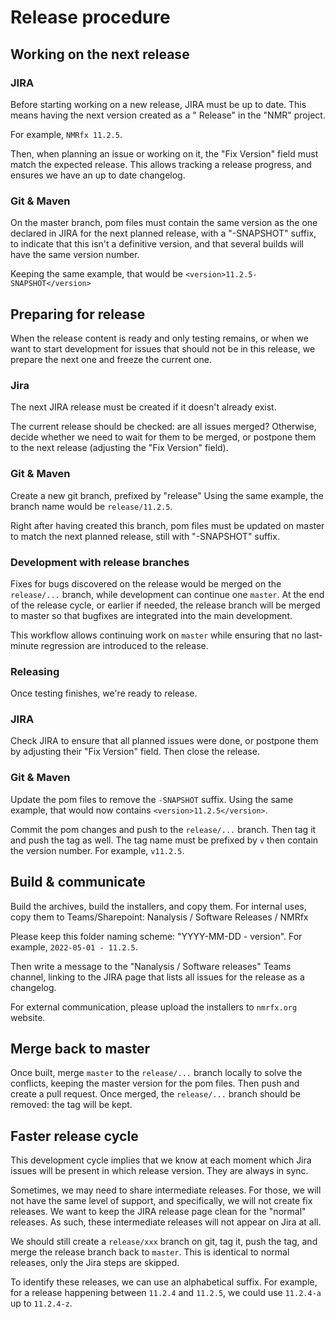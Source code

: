 # Release procedure

## Working on the next release

### JIRA

Before starting working on a new release, JIRA must be up to date. This means having the next version created as a "
Release" in the "NMR" project.

For example, `NMRfx 11.2.5`.

Then, when planning an issue or working on it, the "Fix Version" field must match the expected release. This allows
tracking a release progress, and ensures we have an up to date changelog.

### Git & Maven

On the master branch, pom files must contain the same version as the one declared in JIRA for the next planned release,
with a "-SNAPSHOT" suffix, to indicate that this isn't a definitive version, and that several builds will have the same
version number.

Keeping the same example, that would be `<version>11.2.5-SNAPSHOT</version>`

## Preparing for release

When the release content is ready and only testing remains, or when we want to start development for issues that should
not be in this release, we prepare the next one and freeze the current one.

### Jira

The next JIRA release must be created if it doesn't already exist.

The current release should be checked: are all issues merged? Otherwise, decide whether we need to wait for them to be
merged, or postpone them to the next release (adjusting the "Fix Version" field).

### Git & Maven

Create a new git branch, prefixed by "release"
Using the same example, the branch name would be `release/11.2.5`.

Right after having created this branch, pom files must be updated on master to match the next planned release, still
with "-SNAPSHOT" suffix.

### Development with release branches

Fixes for bugs discovered on the release would be merged on the `release/...` branch, while development can continue one
`master`. At the end of the release cycle, or earlier if needed, the release branch will be merged to master so that
bugfixes are integrated into the main development.

This workflow allows continuing work on `master` while ensuring that no last-minute regression are introduced to the
release.

### Releasing

Once testing finishes, we're ready to release.

### JIRA

Check JIRA to ensure that all planned issues were done, or postpone them by adjusting their "Fix Version" field. Then
close the release.

### Git & Maven

Update the pom files to remove the `-SNAPSHOT` suffix. Using the same example, that would now contains
`<version>11.2.5</version>`.

Commit the pom changes and push to the `release/...` branch. Then tag it and push the tag as well. The tag name must be
prefixed by `v` then contain the version number. For example, `v11.2.5`.

## Build & communicate

Build the archives, build the installers, and copy them. For internal uses, copy them to Teams/Sharepoint: Nanalysis /
Software Releases / NMRfx

Please keep this folder naming scheme: "YYYY-MM-DD - version". For example,
`2022-05-01 - 11.2.5`.

Then write a message to the "Nanalysis / Software releases" Teams channel, linking to the JIRA page that lists all
issues for the release as a changelog.

For external communication, please upload the installers to `nmrfx.org` website.

## Merge back to master

Once built, merge `master` to the `release/...` branch locally to solve the conflicts, keeping the master version for
the pom files. Then push and create a pull request. Once merged, the `release/...` branch should be removed: the tag
will be kept.

## Faster release cycle

This development cycle implies that we know at each moment which Jira issues will be present in which release version.
They are always in sync.

Sometimes, we may need to share intermediate releases. For those, we will not have the same level of support, and
specifically, we will not create fix releases. We want to keep the JIRA release page clean for the "normal" releases. As
such, these intermediate releases will not appear on Jira at all.

We should still create a `release/xxx` branch on git, tag it, push the tag, and merge the release branch back
to `master`. This is identical to normal releases, only the Jira steps are skipped.

To identify these releases, we can use an alphabetical suffix. For example, for a release happening between `11.2.4`
and `11.2.5`, we could use `11.2.4-a` up to `11.2.4-z`.